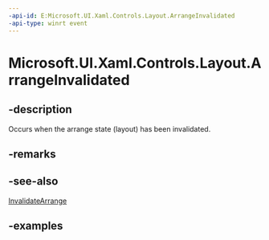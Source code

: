 ```yaml
---
-api-id: E:Microsoft.UI.Xaml.Controls.Layout.ArrangeInvalidated
-api-type: winrt event
---
```


# Microsoft.UI.Xaml.Controls.Layout.ArrangeInvalidated

<!--
public event Windows.Foundation.TypedEventHandler<Microsoft.UI.Xaml.Controls.Layout,object> ArrangeInvalidated;
-->

## -description

Occurs when the arrange state (layout) has been invalidated.

## -remarks

## -see-also

[InvalidateArrange](layout_invalidatearrange_2012947484.md)

## -examples

